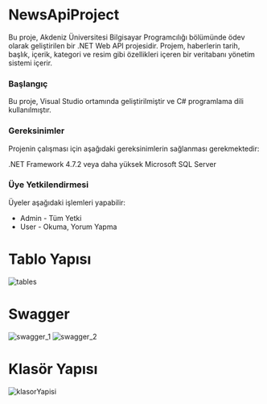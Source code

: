 # NewsApiProject
Bu proje, Akdeniz Üniversitesi Bilgisayar Programcılığı bölümünde ödev olarak geliştirilen bir .NET Web API projesidir. Projem, haberlerin tarih, başlık, içerik, kategori ve resim gibi özellikleri içeren bir veritabanı yönetim sistemi içerir.

### Başlangıç
Bu proje, Visual Studio ortamında geliştirilmiştir ve C# programlama dili kullanılmıştır.

### Gereksinimler
Projenin çalışması için aşağıdaki gereksinimlerin sağlanması gerekmektedir:

.NET Framework 4.7.2 veya daha yüksek
Microsoft SQL Server

### Üye Yetkilendirmesi

Üyeler aşağıdaki işlemleri yapabilir:
 <ul>
                                <li>Admin - Tüm Yetki
                                </li>
                                <li>User - Okuma, Yorum Yapma
                                </li>
                            </ul>


# Tablo Yapısı
![tables](https://user-images.githubusercontent.com/110261956/236776588-18cecd90-5b13-4387-ae2e-d65d277f44ac.jpg)
# Swagger 
![swagger_1](https://user-images.githubusercontent.com/110261956/236776689-2d687d77-495b-48e1-bc1e-6e759705a2c7.jpg)
![swagger_2](https://user-images.githubusercontent.com/110261956/236776714-d3c57be3-93fc-4b40-b2c6-48d271b16bd9.jpg)
# Klasör Yapısı
![klasorYapisi](https://user-images.githubusercontent.com/110261956/236776812-39806a5a-7481-4956-be17-c33b37d236b7.jpg)

